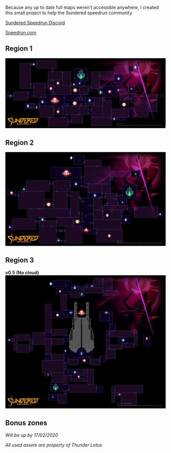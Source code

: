 Because any up to date full maps weren't accessible anywhere, I created this small project to help the Sundered speedrun community

[Sundered Speedrun Discord](https://discordapp.com/invite/vHRDAkX)

[Speedrun.com](https://www.speedrun.com/sundered/)

## Region 1

![SunderedMaps Region 1](SunderedMaps_Region1.png)

## Region 2
![SunderedMaps Region 2](SunderedMaps_Region2.png)

## Region 3
**v0.5 (No cloud)**
![SunderedMaps Region 3 - NO CLOUD](SunderedMaps_Region3.png)

## Bonus zones
*Will be up by 17/02/2020*

*All used assets are property of Thunder Lotus*
